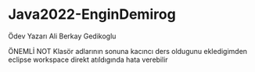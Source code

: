 # Java2022-EnginDemirog

Ödev Yazarı
  Ali Berkay Gedikoglu
  
  
ÖNEMLİ NOT
  Klasör adlarının sonuna kacıncı ders oldugunu ekledigimden eclipse workspace direkt atıldıgında hata verebilir
